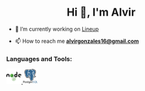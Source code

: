 <h1 align="center">Hi 👋, I'm Alvir</h1>

- 🔭 I’m currently working on [Lineup](https://github.com/levaaaay/Lineup)

- 📫 How to reach me **alvirgonzales16@gmail.com**

<h3 align="left">Languages and Tools:</h3>
<p align="left"> <a href="https://nodejs.org" target="_blank" rel="noreferrer"> <img src="https://raw.githubusercontent.com/devicons/devicon/master/icons/nodejs/nodejs-original-wordmark.svg" alt="nodejs" width="40" height="40"/> </a> <a href="https://www.postgresql.org" target="_blank" rel="noreferrer"> <img src="https://raw.githubusercontent.com/devicons/devicon/master/icons/postgresql/postgresql-original-wordmark.svg" alt="postgresql" width="40" height="40"/> </a> </p>
